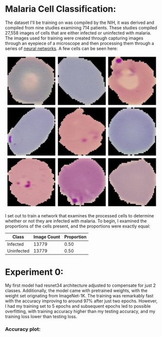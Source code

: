# Malaria Cell Classification:
The dataset I'll be training on was compiled by the NIH, it was derived and compiled from nine studies examining 714 patients. These studies compiled 27,558 images of cells that are either infected or uninfected with malaria. The images used for training were created through capturing images through an eyepiece of a microscope and then processing them through a series of [neural networks](https://ieeexplore.ieee.org/document/9244549). A few cells can be seen here:

<div align="center">
  <img src="images/cells.png" alt="description of image" width="500"> <!-- Adjust the width as needed -->
</div>


I set out to train a network that examines the processed cells to determine whether or not they are infected with malaria. To begin, I examined the proportions of the cells present, and the proportions were exactly equal:

| Class    | Image Count| Proportion |
|----------|----------|----------|
| Infected   | 13779   | 0.50    |
| Uninfected | 13779  |0.50    |

# Experiment 0: 
My first model had resnet34 architecture adjusted to compensate for just 2 classes. Additionally, the model came with pretrained weights, with the weight set orignating from ImageNet-1K. The training was remarkably fast with the accuracy improving to around 97% after just two epochs. However, I had my training set to 5 epochs and subsequent epochs led to possible overfitting, with training accuracy higher than my testing accuracy, and my training loss lower than testing loss.
### Accuracy plot: 
